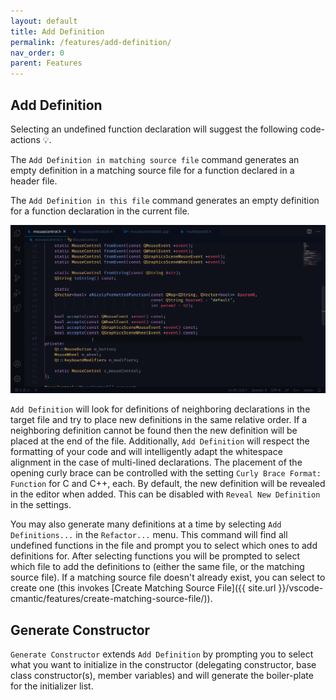 ```yaml
---
layout: default
title: Add Definition
permalink: /features/add-definition/
nav_order: 0
parent: Features
---
```


## **Add Definition**

Selecting an undefined function declaration will suggest the following code-actions 💡.

The `Add Definition in matching source file` command generates an empty definition in a matching source file for a function declared in a header file.

The `Add Definition in this file` command generates an empty definition for a function declaration in the current file.

![Add Definition](../assets/images/add_definition.gif)

`Add Definition` will look for definitions of neighboring declarations in the target file and try to place new definitions in the same relative order. If a neighboring definition cannot be found then the new definition will be placed at the end of the file. Additionally, `Add Definition` will respect the formatting of your code and will intelligently adapt the whitespace alignment in the case of multi-lined declarations. The placement of the opening curly brace can be controlled with the setting `Curly Brace Format: Function` for C and C++, each. By default, the new definition will be revealed in the editor when added. This can be disabled with `Reveal New Definition` in the settings.

You may also generate many definitions at a time by selecting `Add Definitions...` in the `Refactor...` menu. This command will find all undefined functions in the file and prompt you to select which ones to add definitions for. After selecting functions you will be prompted to select which file to add the definitions to (either the same file, or the matching source file). If a matching source file doesn't already exist, you can select to create one (this invokes [Create Matching Source File]({{ site.url }}/vscode-cmantic/features/create-matching-source-file/)).

## **Generate Constructor**

`Generate Constructor` extends `Add Definition` by prompting you to select what you want to initialize in the constructor (delegating constructor, base class constructor(s), member variables) and will generate the boiler-plate for the initializer list.
